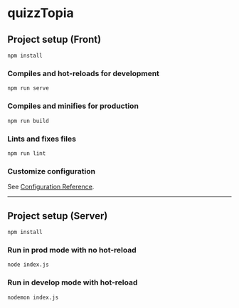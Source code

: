 # quizzTopia

## Project setup (Front)
```
npm install
```

### Compiles and hot-reloads for development
```
npm run serve
```

### Compiles and minifies for production
```
npm run build
```

### Lints and fixes files
```
npm run lint
```

### Customize configuration
See [Configuration Reference](https://cli.vuejs.org/config/).

***

## Project setup (Server)
```
npm install
```

### Run in prod mode with no hot-reload
```
node index.js
```

### Run in develop mode with hot-reload
```
nodemon index.js
```
